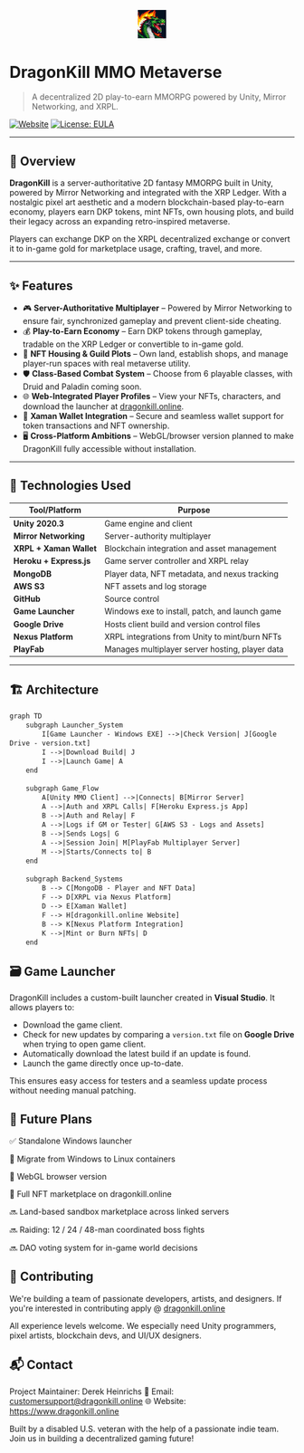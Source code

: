 <p align="center">
  <img src="Dragon1.png" alt="DragonKill Logo" width="10%">
</p>


# DragonKill MMO Metaverse

> A decentralized 2D play-to-earn MMORPG powered by Unity, Mirror Networking, and XRPL.

[![Website](https://img.shields.io/badge/Visit-DragonKill.online-blue?style=flat&logo=google-chrome)](https://www.dragonkill.online)
[![License: EULA](https://img.shields.io/badge/License-EULA-green.svg)](License.md)

---

## 🧭 Overview

**DragonKill** is a server-authoritative 2D fantasy MMORPG built in Unity, powered by Mirror Networking and integrated with the XRP Ledger. With a nostalgic pixel art aesthetic and a modern blockchain-based play-to-earn economy, players earn DKP tokens, mint NFTs, own housing plots, and build their legacy across an expanding retro-inspired metaverse.

Players can exchange DKP on the XRPL decentralized exchange or convert it to in-game gold for marketplace usage, crafting, travel, and more.

---

## ✨ Features

- 🎮 **Server-Authoritative Multiplayer** – Powered by Mirror Networking to ensure fair, synchronized gameplay and prevent client-side cheating.
- 💰 **Play-to-Earn Economy** – Earn DKP tokens through gameplay, tradable on the XRP Ledger or convertible to in-game gold.
- 🏡 **NFT Housing & Guild Plots** – Own land, establish shops, and manage player-run spaces with real metaverse utility.
- 🛡️ **Class-Based Combat System** – Choose from 6 playable classes, with Druid and Paladin coming soon.
- 🌐 **Web-Integrated Player Profiles** – View your NFTs, characters, and download the launcher at [dragonkill.online](https://www.dragonkill.online).
- 🔐 **Xaman Wallet Integration** – Secure and seamless wallet support for token transactions and NFT ownership.
- 🖥️ **Cross-Platform Ambitions** – WebGL/browser version planned to make DragonKill fully accessible without installation.
---

## 🧰 Technologies Used

| Tool/Platform          | Purpose                                         |
|------------------------|-------------------------------------------------|
| **Unity 2020.3**        | Game engine and client                         |
| **Mirror Networking**   | Server-authority multiplayer                   |
| **XRPL + Xaman Wallet** | Blockchain integration and asset management    |
| **Heroku + Express.js** | Game server controller and XRPL relay          |
| **MongoDB**             | Player data, NFT metadata, and nexus tracking  |
| **AWS S3**              | NFT assets and log storage                     |
| **GitHub**              | Source control                                 |
| **Game Launcher**       | Windows exe to install, patch, and launch game |
| **Google Drive**        | Hosts client build and version control files   |
| **Nexus Platform**      | XRPL integrations from Unity to mint/burn NFTs |
| **PlayFab**             | Manages multiplayer server hosting, player data|


---

## 🏗️ Architecture

```mermaid
graph TD
    subgraph Launcher_System
        I[Game Launcher - Windows EXE] -->|Check Version| J[Google Drive - version.txt]
        I -->|Download Build| J
        I -->|Launch Game| A
    end

    subgraph Game_Flow
        A[Unity MMO Client] -->|Connects| B[Mirror Server]
        A -->|Auth and XRPL Calls| F[Heroku Express.js App]
        B -->|Auth and Relay| F
        A -->|Logs if GM or Tester| G[AWS S3 - Logs and Assets]
        B -->|Sends Logs| G
        A -->|Session Join| M[PlayFab Multiplayer Server]
        M -->|Starts/Connects to| B
    end

    subgraph Backend_Systems
        B --> C[MongoDB - Player and NFT Data]
        F --> D[XRPL via Nexus Platform]
        D --> E[Xaman Wallet]
        F --> H[dragonkill.online Website]
        B --> K[Nexus Platform Integration]
        K -->|Mint or Burn NFTs| D
    end
```
## 🗃️ Game Launcher

DragonKill includes a custom-built launcher created in **Visual Studio**. It allows players to:

- Download the game client.
- Check for new updates by comparing a `version.txt` file on **Google Drive** when trying to open game client.
- Automatically download the latest build if an update is found.
- Launch the game directly once up-to-date.

This ensures easy access for testers and a seamless update process without needing manual patching.

## 🔮 Future Plans

✅ Standalone Windows launcher

🔄 Migrate from Windows to Linux containers

🚧 WebGL browser version

🚧 Full NFT marketplace on dragonkill.online

🔜 Land-based sandbox marketplace across linked servers

🔜 Raiding: 12 / 24 / 48-man coordinated boss fights

🔜 DAO voting system for in-game world decisions

## 🤝 Contributing

We're building a team of passionate developers, artists, and designers. If you're interested in contributing apply @ [dragonkill.online](https://dragonkill.online/join-the-team/)

All experience levels welcome. We especially need Unity programmers, pixel artists, blockchain devs, and UI/UX designers.

## 📬 Contact
Project Maintainer: Derek Heinrichs
📧 Email: customersupport@dragonkill.online
🌐 Website: https://www.dragonkill.online

Built by a disabled U.S. veteran with the help of a passionate indie team. Join us in building a decentralized gaming future!
